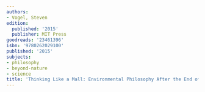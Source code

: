 ```yaml
---
authors:
- Vogel, Steven
edition:
  published: '2015'
  publisher: MIT Press
goodreads: '23461396'
isbn: '9780262029100'
published: '2015'
subjects:
- philosophy
- beyond-nature
- science
title: 'Thinking Like a Mall: Environmental Philosophy After the End of Nature'
---
```


